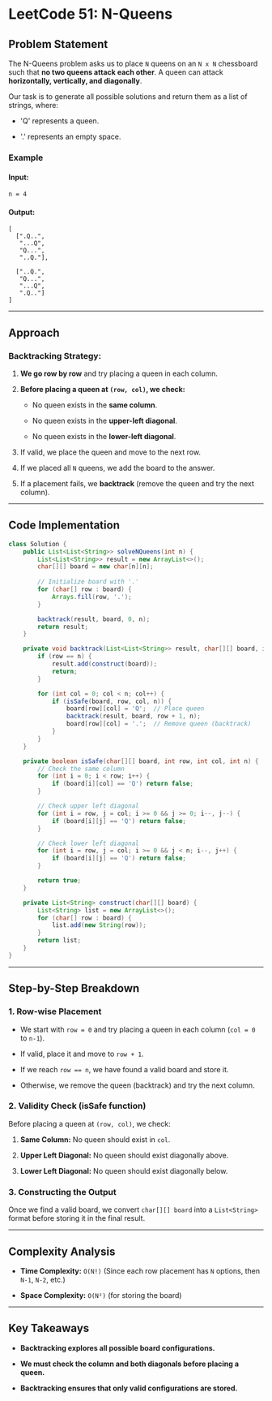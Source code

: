 # LeetCode 51: N-Queens

## Problem Statement

The N-Queens problem asks us to place `N` queens on an `N x N` chessboard such that **no two queens attack each other**. A queen can attack **horizontally, vertically, and diagonally**.

Our task is to generate all possible solutions and return them as a list of strings, where:

- 'Q' represents a queen.
    
- '.' represents an empty space.
    

### Example

#### **Input:**

```
n = 4
```

#### **Output:**

```
[
  [".Q..",  
   "...Q",
   "Q...",
   "..Q."],

  ["..Q.",  
   "Q...",
   "...Q",
   ".Q.."]
]
```

---

## Approach

### **Backtracking Strategy:**

1. **We go row by row** and try placing a queen in each column.
    
2. **Before placing a queen at `(row, col)`, we check:**
    
    - No queen exists in the **same column**.
        
    - No queen exists in the **upper-left diagonal**.
        
    - No queen exists in the **lower-left diagonal**.
        
3. If valid, we place the queen and move to the next row.
    
4. If we placed all `N` queens, we add the board to the answer.
    
5. If a placement fails, we **backtrack** (remove the queen and try the next column).
    

---

## Code Implementation

```java
class Solution {
    public List<List<String>> solveNQueens(int n) {
        List<List<String>> result = new ArrayList<>();
        char[][] board = new char[n][n];
        
        // Initialize board with '.'
        for (char[] row : board) {
            Arrays.fill(row, '.');
        }

        backtrack(result, board, 0, n);
        return result;
    }

    private void backtrack(List<List<String>> result, char[][] board, int row, int n) {
        if (row == n) {
            result.add(construct(board));
            return;
        }

        for (int col = 0; col < n; col++) {
            if (isSafe(board, row, col, n)) {
                board[row][col] = 'Q';  // Place queen
                backtrack(result, board, row + 1, n);
                board[row][col] = '.';  // Remove queen (backtrack)
            }
        }
    }

    private boolean isSafe(char[][] board, int row, int col, int n) {
        // Check the same column
        for (int i = 0; i < row; i++) {
            if (board[i][col] == 'Q') return false;
        }

        // Check upper left diagonal
        for (int i = row, j = col; i >= 0 && j >= 0; i--, j--) {
            if (board[i][j] == 'Q') return false;
        }

        // Check lower left diagonal
        for (int i = row, j = col; i >= 0 && j < n; i--, j++) {
            if (board[i][j] == 'Q') return false;
        }

        return true;
    }

    private List<String> construct(char[][] board) {
        List<String> list = new ArrayList<>();
        for (char[] row : board) {
            list.add(new String(row));
        }
        return list;
    }
}
```

---

## Step-by-Step Breakdown

### **1. Row-wise Placement**

- We start with `row = 0` and try placing a queen in each column (`col = 0` to `n-1`).
    
- If valid, place it and move to `row + 1`.
    
- If we reach `row == n`, we have found a valid board and store it.
    
- Otherwise, we remove the queen (backtrack) and try the next column.
    

### **2. Validity Check (isSafe function)**

Before placing a queen at `(row, col)`, we check:

1. **Same Column:** No queen should exist in `col`.
    
2. **Upper Left Diagonal:** No queen should exist diagonally above.
    
3. **Lower Left Diagonal:** No queen should exist diagonally below.
    

### **3. Constructing the Output**

Once we find a valid board, we convert `char[][] board` into a `List<String>` format before storing it in the final result.

---

## **Complexity Analysis**

- **Time Complexity:** `O(N!)` (Since each row placement has `N` options, then `N-1`, `N-2`, etc.)
    
- **Space Complexity:** `O(N²)` (for storing the board)
    

---

## **Key Takeaways**

- **Backtracking explores all possible board configurations.**
    
- **We must check the column and both diagonals before placing a queen.**
    
- **Backtracking ensures that only valid configurations are stored.**